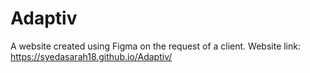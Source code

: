 # Adaptiv 
A website created using Figma on the request of a client.
Website link: https://syedasarah18.github.io/Adaptiv/

